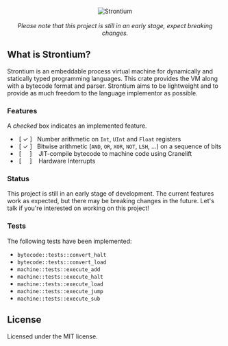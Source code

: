 
<br />

<center><img src="https://i.postimg.cc/bvqBkJb3/strontium-logo.png" alt="Strontium" /></center>
<br />
<center> <i>Please note that this project is still in an early stage, expect breaking changes.</i> </center>

## What is Strontium?

Strontium is an embeddable process virtual machine for dynamically and statically typed programming languages. This crate provides the VM along with a bytecode format and parser. Strontium aims to be lightweight and to provide as much freedom to the language implementor as possible.



### Features
A _checked_ box indicates an implemented feature.

* &nbsp;[ ✓ ] &nbsp;&nbsp;Number arithmetic on `Int`, `UInt` and `Float` registers
* &nbsp;[ ✓ ] &nbsp;&nbsp;Bitwise arithmetic (`AND`, `OR`, `XOR`, `NOT`, `LSH`,  ...) on a sequence of bits
* &nbsp;[ &nbsp;&nbsp;&nbsp;   ] &nbsp;&nbsp; JIT-compile bytecode to machine code using Cranelift
* &nbsp;[ &nbsp;&nbsp;&nbsp;   ] &nbsp;&nbsp; Hardware Interrupts

### Status

This project is still in an early stage of development.
The current features work as expected, but there may be breaking changes in 
the future.
Let's talk if you're interested on working on this project!

### Tests

The following tests have been implemented:

* `bytecode::tests::convert_halt`
* `bytecode::tests::convert_load`
* `machine::tests::execute_add`
* `machine::tests::execute_halt`
* `machine::tests::execute_load`
* `machine::tests::execute_jump`
* `machine::tests::execute_sub`

## License

Licensed under the MIT license.

